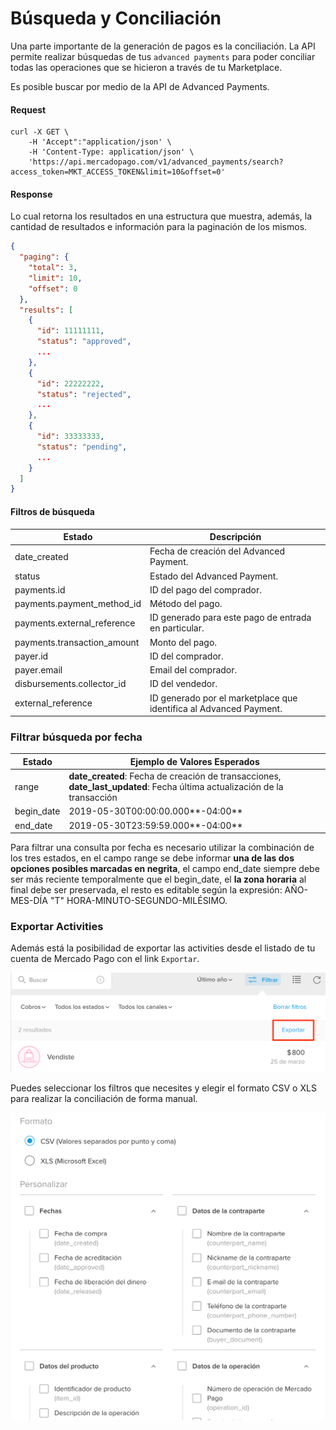 # Búsqueda y Conciliación

Una parte importante de la generación de pagos es la conciliación. La API permite realizar búsquedas de tus `advanced payments` para poder conciliar todas las operaciones que se hicieron a través de tu Marketplace.

Es posible buscar por medio de la API de Advanced Payments.

#### Request
```curl
curl -X GET \
    -H 'Accept":"application/json' \
    -H 'Content-Type: application/json' \
    'https://api.mercadopago.com/v1/advanced_payments/search?access_token=MKT_ACCESS_TOKEN&limit=10&offset=0'
```

#### Response
Lo cual retorna los resultados en una estructura que muestra, además, la cantidad de resultados e información para la paginación de los mismos.
```json
{
  "paging": {
    "total": 3,
    "limit": 10,
    "offset": 0
  },
  "results": [
    {
      "id": 11111111,
      "status": "approved",
      ...
    },
    {
      "id": 22222222,
      "status": "rejected",
      ...
    },
    {
      "id": 33333333,
      "status": "pending",
      ...
    }
  ]
}
```

#### Filtros de búsqueda

Estado                       |Descripción                                                        
-----------------------------|-------------------------------------------------------------------
date_created                 |Fecha de creación del Advanced Payment.                            
status                       |Estado del Advanced Payment.                                       
payments.id                  |ID del pago del comprador.                                         
payments.payment_method_id   |Método del pago.                                                   
payments.external_reference  |ID generado para este pago de entrada en particular.               
payments.transaction_amount  |Monto del pago.                                                    
payer.id                     |ID del comprador.                                                  
payer.email                  |Email del comprador.                                               
disbursements.collector_id   |ID del vendedor.                                                   
external_reference           |ID generado por el marketplace que identifica al Advanced Payment. 


### Filtrar búsqueda por fecha

Estado                       |Ejemplo de Valores Esperados                                                                                              
-----------------------------|--------------------------------------------------------------------------------------------------------------------------
range                        |**date_created**: Fecha de creación de transacciones, **date_last_updated**: Fecha última actualización de la transacción 
begin_date                   |2019-05-30T00:00:00.000**-04:00**                                                                                         
end_date                     |2019-05-30T23:59:59.000**-04:00**                                                                                         

Para filtrar una consulta por fecha es necesario utilizar la combinación de los tres estados, en el campo range se debe informar **una de las dos opciones posibles marcadas en negrita**, el campo end_date siempre debe ser más reciente temporalmente que el begin_date, el **la zona horaria** al final debe ser preservada, el resto es editable según la expresión: AÑO-MES-DÍA "T" HORA-MINUTO-SEGUNDO-MILÉSIMO.

### Exportar Activities

Además está la posibilidad de exportar las activities desde el listado de tu cuenta de Mercado Pago con el link `Exportar`.

![export_activities](/images/advanced-payments/export_activities_es.png)

Puedes seleccionar los filtros que necesites y elegir el formato CSV o XLS para realizar la conciliación de forma manual.

![export_activities_2](/images/advanced-payments/export_activities_2_es.png)